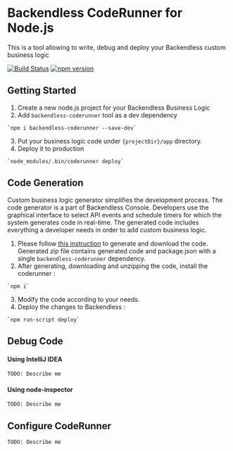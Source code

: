 # Backendless CodeRunner for Node.js

This is a tool allowing to write, debug and deploy your Backendless custom business logic

[![Build Status](https://img.shields.io/travis/Backendless/JS-Code-Runner/master.svg?style=flat)](https://travis-ci.org/Backendless/JS-Code-Runner)
[![npm version](https://img.shields.io/npm/v/backendless-coderunner.svg?style=flat)](https://www.npmjs.com/package/backendless-coderunner)

## Getting Started
  1. Create a new node.js project for your Backendless Business Logic
  2. Add `backendless-coderunner` tool as a dev dependency

    `npm i backendless-coderunner --save-dev`

  3. Put your business logic code under `{projectDir}/app` directory.
  4. Deploy it to production

    `node_modules/.bin/coderunner deploy`


## Code Generation
  Custom business logic generator simplifies the development process. The code generator is a part of Backendless Console. Developers use the graphical interface to select API events and schedule timers for which the system generates code in real-time. The generated code includes everything a developer needs in order to add custom business logic.

  1. Please follow [this instruction](https://backendless.com/documentation/business-logic/php/bl_code_generation_php.htm) to generate and download the code. Generated zip file contains generated code and package.json with a single `backendless-coderunner` dependency.
  2. After generating, downloading and unzipping the code, install the coderunner :

    `npm i`

  3. Modify the code according to your needs.
  4. Deploy the changes to Backendless :

    `npm run-script deploy`


## Debug Code
#### Using IntelliJ IDEA
    TODO: Describe me

#### Using node-inspector
    TODO: Describe me

## Configure CodeRunner
    TODO: Describe me